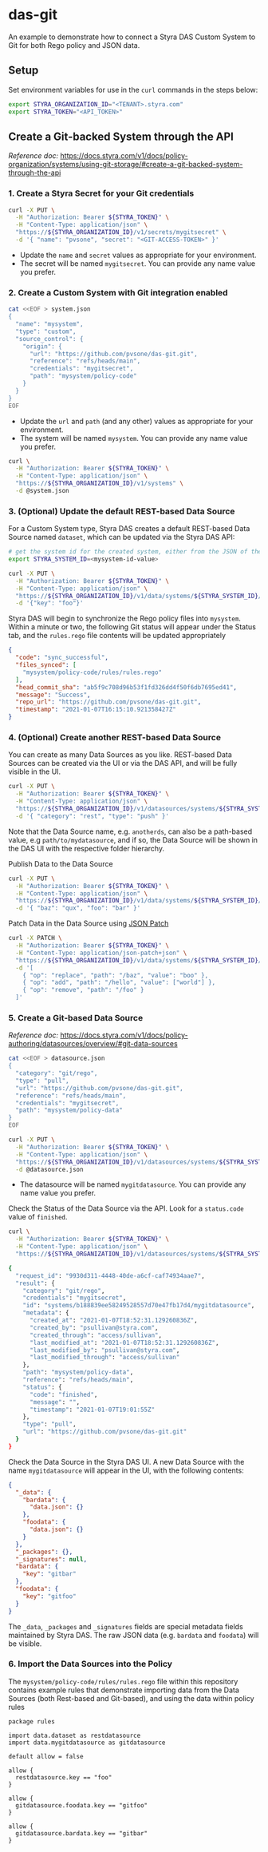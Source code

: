 # das-git

An example to demonstrate how to connect a Styra DAS Custom System to Git for both Rego policy and JSON data.

## Setup
Set environment variables for use in the `curl` commands in the steps below:
```bash
export STYRA_ORGANIZATION_ID="<TENANT>.styra.com"
export STYRA_TOKEN="<API_TOKEN>"
```

## Create a Git-backed System through the API

_Reference doc:_ https://docs.styra.com/v1/docs/policy-organization/systems/using-git-storage/#create-a-git-backed-system-through-the-api 

### 1. Create a Styra Secret for your Git credentials
```bash
curl -X PUT \
  -H "Authorization: Bearer ${STYRA_TOKEN}" \
  -H "Content-Type: application/json" \
  "https://${STYRA_ORGANIZATION_ID}/v1/secrets/mygitsecret" \
  -d '{ "name": "pvsone", "secret": "<GIT-ACCESS-TOKEN>" }'
```
* Update the `name` and `secret` values as appropriate for your environment.
* The secret will be named `mygitsecret`.  You can provide any name value you prefer.

### 2. Create a Custom System with Git integration enabled
```bash
cat <<EOF > system.json
{
  "name": "mysystem",
  "type": "custom",
  "source_control": {
    "origin": {
      "url": "https://github.com/pvsone/das-git.git",
      "reference": "refs/heads/main",
      "credentials": "mygitsecret",
      "path": "mysystem/policy-code"
    }
  }
}
EOF
```
* Update the `url` and `path` (and any other) values as appropriate for your environment.
* The system will be named `mysystem`.  You can provide any name value you prefer.

```bash
curl \
  -H "Authorization: Bearer ${STYRA_TOKEN}" \
  -H "Content-Type: application/json" \
  "https://${STYRA_ORGANIZATION_ID}/v1/systems" \
  -d @system.json
```

### 3. (Optional) Update the default REST-based Data Source
For a Custom System type, Styra DAS creates a default REST-based Data Source named `dataset`, which can be updated via the Styra DAS API:
```bash
# get the system id for the created system, either from the JSON of the system create command, or from the DAS UI.
export STYRA_SYSTEM_ID=<mysystem-id-value>

curl -X PUT \
  -H "Authorization: Bearer ${STYRA_TOKEN}" \
  -H "Content-Type: application/json" \
  "https://${STYRA_ORGANIZATION_ID}/v1/data/systems/${STYRA_SYSTEM_ID}/dataset" \
  -d '{"key": "foo"}'
```

Styra DAS will begin to synchronize the Rego policy files into `mysystem`.  Within a minute or two, the following Git status will appear under the Status tab, and the `rules.rego` file contents will be updated appropriately
```json
{
  "code": "sync_successful",
  "files_synced": [
    "mysystem/policy-code/rules/rules.rego"
  ],
  "head_commit_sha": "ab5f9c708d96b53f1fd326dd4f50f6db7695ed41",
  "message": "Success",
  "repo_url": "https://github.com/pvsone/das-git.git",
  "timestamp": "2021-01-07T16:15:10.921358427Z"
}
```

### 4. (Optional) Create another REST-based Data Source
You can create as many Data Sources as you like.  REST-based Data Sources can be created via the UI or via the DAS API, and will be fully visible in the UI.
```bash
curl -X PUT \
  -H "Authorization: Bearer ${STYRA_TOKEN}" \
  -H "Content-Type: application/json" \
  "https://${STYRA_ORGANIZATION_ID}/v1/datasources/systems/${STYRA_SYSTEM_ID}/anotherds" \
  -d '{ "category": "rest", "type": "push" }'
```

Note that the Data Source name, e.g. `anotherds`, can also be a path-based value, e.g `path/to/mydatasource`, and if so, the Data Source will be shown in the DAS UI with the respective folder hierarchy.

Publish Data to the Data Source
```bash
curl -X PUT \
  -H "Authorization: Bearer ${STYRA_TOKEN}" \
  -H "Content-Type: application/json" \
  "https://${STYRA_ORGANIZATION_ID}/v1/data/systems/${STYRA_SYSTEM_ID}/anotherds" \
  -d '{ "baz": "qux", "foo": "bar" }'
```

Patch Data in the Data Source using [JSON Patch](http://jsonpatch.com)
```bash
curl -X PATCH \
  -H "Authorization: Bearer ${STYRA_TOKEN}" \
  -H "Content-Type: application/json-patch+json" \
  "https://${STYRA_ORGANIZATION_ID}/v1/data/systems/${STYRA_SYSTEM_ID}/anotherds" \
  -d '[
    { "op": "replace", "path": "/baz", "value": "boo" },
    { "op": "add", "path": "/hello", "value": ["world"] },
    { "op": "remove", "path": "/foo" }
  ]'
```

### 5. Create a Git-based Data Source

_Reference doc:_ https://docs.styra.com/v1/docs/policy-authoring/datasources/overview/#git-data-sources

```bash
cat <<EOF > datasource.json
{
  "category": "git/rego",
  "type": "pull",
  "url": "https://github.com/pvsone/das-git.git",
  "reference": "refs/heads/main",
  "credentials": "mygitsecret",
  "path": "mysystem/policy-data"
}
EOF

curl -X PUT \
  -H "Authorization: Bearer ${STYRA_TOKEN}" \
  -H "Content-Type: application/json" \
  "https://${STYRA_ORGANIZATION_ID}/v1/datasources/systems/${STYRA_SYSTEM_ID}/mygitdatasource" \
  -d @datasource.json
```
* The datasource will be named `mygitdatasource`.  You can provide any name value you prefer.

Check the Status of the Data Source via the API.  Look for a `status.code` value of `finished`.
```bash
curl \
  -H "Authorization: Bearer ${STYRA_TOKEN}" \
  -H "Content-Type: application/json" \
  "https://${STYRA_ORGANIZATION_ID}/v1/datasources/systems/${STYRA_SYSTEM_ID}/mygitdatasource" | jq .

{
  "request_id": "9930d311-4448-40de-a6cf-caf74934aae7",
  "result": {
    "category": "git/rego",
    "credentials": "mygitsecret",
    "id": "systems/b188839ee58249528557d70e47fb17d4/mygitdatasource",
    "metadata": {
      "created_at": "2021-01-07T18:52:31.129260836Z",
      "created_by": "psullivan@styra.com",
      "created_through": "access/sullivan",
      "last_modified_at": "2021-01-07T18:52:31.129260836Z",
      "last_modified_by": "psullivan@styra.com",
      "last_modified_through": "access/sullivan"
    },
    "path": "mysystem/policy-data",
    "reference": "refs/heads/main",
    "status": {
      "code": "finished",
      "message": "",
      "timestamp": "2021-01-07T19:01:55Z"
    },
    "type": "pull",
    "url": "https://github.com/pvsone/das-git.git"
  }
}
```

Check the Data Source in the Styra DAS UI.  A new Data Source with the name `mygitdatasource` will appear in the UI, with the following contents:
```json
{
  "_data": {
    "bardata": {
      "data.json": {}
    },
    "foodata": {
      "data.json": {}
    }
  },
  "_packages": {},
  "_signatures": null,
  "bardata": {
    "key": "gitbar"
  },
  "foodata": {
    "key": "gitfoo"
  }
}
```

The `_data`, `_packages` and `_signatures` fields are special metadata fields maintained by Styra DAS.  The raw JSON data (e.g. `bardata` and `foodata`) will be visible.

### 6. Import the Data Sources into the Policy
The `mysystem/policy-code/rules/rules.rego` file within this repository contains example rules that demonstrate importing data from the Data Sources (both Rest-based and Git-based), and using the data within policy rules
```rego
package rules

import data.dataset as restdatasource
import data.mygitdatasource as gitdatasource

default allow = false

allow {
  restdatasource.key == "foo"
}

allow {
  gitdatasource.foodata.key == "gitfoo"
}

allow {
  gitdatasource.bardata.key == "gitbar"
}
```
